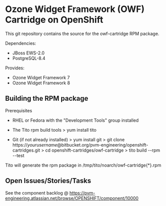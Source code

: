 
Ozone Widget Framework (OWF) Cartridge on OpenShift
===================

This git repository contains the source for the owf-cartridge RPM package.

Dependencies:
 - JBoss EWS-2.0
 - PostgreSQL-8.4

Provides:
 - Ozone Widget Framework 7
 - Ozone Widget Framework 8

Building the RPM package
------------------------
Prerequisites

* RHEL or Fedora with the "Development Tools" group installed

* The Tito rpm build tools
       > yum install tito

* Git (if not already installed)
       > yum install git
       > git clone https://*yourusername*@bitbucket.org/pvm-engineering/openshift-cartridges.git
       > cd  openshift-cartridges/owf-cartridge
       > tito build --rpm --test

Tito will generate the rpm package in /tmp/tito/noarch/owf-cartridge{*}.rpm

Open Issues/Stories/Tasks
----------
See the component backlog @ https://pvm-engineering.atlassian.net/browse/OPENSHIFT/component/10000
